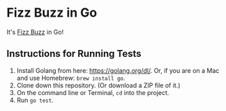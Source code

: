 # Fizz Buzz in Go
It's [Fizz Buzz](https://en.wikipedia.org/wiki/Fizz_buzz) in Go!

## Instructions for Running Tests

1. Install Golang from here: https://golang.org/dl/. Or, if you are on a Mac and use Homebrew: `brew install go`.
2. Clone down this repository.  (Or download a ZIP file of it.)
3. On the command line or Terminal, `cd` into the project.
4. Run `go test`.
